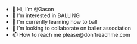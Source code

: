 - 👋 Hi, I’m @3ason
- 👀 I’m interested in BALLING
- 🌱 I’m currently learning how to ball
- 💞️ I’m looking to collaborate on baller association
- 📫 How to reach me please@don'treachme.com

<!---
3ason/3ason is a ✨ special ✨ repository because its `README.md` (this file) appears on your GitHub profile.
You can click the Preview link to take a look at your changes.
--->
